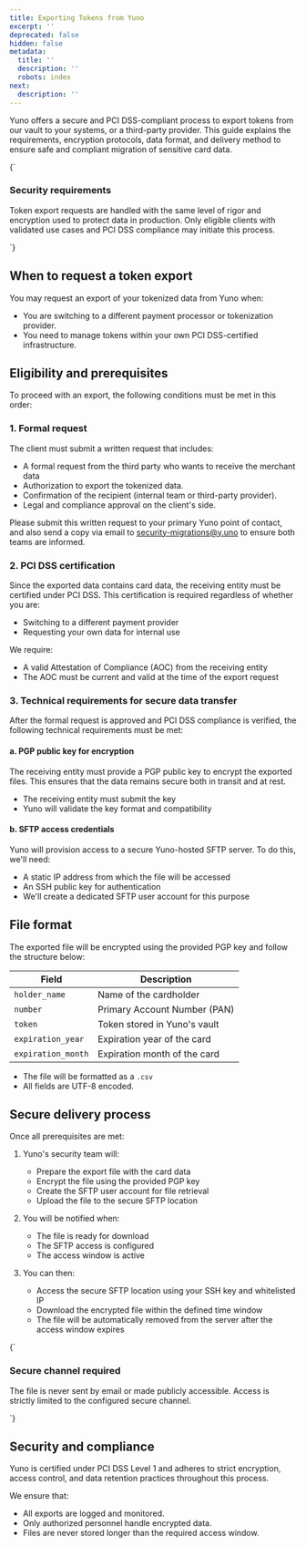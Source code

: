 ```yaml
---
title: Exporting Tokens from Yuno
excerpt: ''
deprecated: false
hidden: false
metadata:
  title: ''
  description: ''
  robots: index
next:
  description: ''
---
```

Yuno offers a secure and PCI DSS-compliant process to export tokens from our vault to your systems, or a third-party provider. This guide explains the requirements, encryption protocols, data format, and delivery method to ensure safe and compliant migration of sensitive card data.  

<HTMLBlock>{`
<body>
  <div class="infoBlockContainer">
    <div class="verticalLine"></div>
    <div>
      <h3>Security requirements</h3>
      <div class="contentContainer">
        <p>
					Token export requests are handled with the same level of rigor and encryption used to protect data in production. Only eligible clients with validated use cases and PCI DSS compliance may initiate this process.
        </p>
      </div>
    </div>
  </div>
</body>
`}</HTMLBlock>

## When to request a token export

You may request an export of your tokenized data from Yuno when:

* You are switching to a different payment processor or tokenization provider.  
* You need to manage tokens within your own PCI DSS-certified infrastructure.

## Eligibility and prerequisites

To proceed with an export, the following conditions must be met in this order:

### 1. Formal request

The client must submit a written request that includes:  

* A formal request from the third party who wants to receive the merchant data
* Authorization to export the tokenized data.  
* Confirmation of the recipient (internal team or third-party provider).  
* Legal and compliance approval on the client's side.

Please submit this written request to your primary Yuno point of contact, and also send a copy via email to [security-migrations@y.uno](mailto:security-migrations@y.uno) to ensure both teams are informed.

### 2. PCI DSS certification

Since the exported data contains card data, the receiving entity must be certified under PCI DSS. This certification is required regardless of whether you are:

* Switching to a different payment provider
* Requesting your own data for internal use

We require:  

* A valid Attestation of Compliance (AOC) from the receiving entity
* The AOC must be current and valid at the time of the export request

### 3. Technical requirements for secure data transfer

After the formal request is approved and PCI DSS compliance is verified, the following technical requirements must be met:

#### a. PGP public key for encryption

The receiving entity must provide a PGP public key to encrypt the exported files. This ensures that the data remains secure both in transit and at rest.  

* The receiving entity must submit the key
* Yuno will validate the key format and compatibility

#### b. SFTP access credentials

Yuno will provision access to a secure Yuno-hosted SFTP server. To do this, we'll need:  

* A static IP address from which the file will be accessed
* An SSH public key for authentication
* We'll create a dedicated SFTP user account for this purpose

## File format

The exported file will be encrypted using the provided PGP key and follow the structure below:

| Field              | Description                  |
| ------------------ | ---------------------------- |
| `holder_name`      | Name of the cardholder       |
| `number`           | Primary Account Number (PAN) |
| `token`            | Token stored in Yuno's vault |
| `expiration_year`  | Expiration year of the card  |
| `expiration_month` | Expiration month of the card |

* The file will be formatted as a `.csv`   
* All fields are UTF-8 encoded.

## Secure delivery process

Once all prerequisites are met:

1. Yuno's security team will:
   * Prepare the export file with the card data
   * Encrypt the file using the provided PGP key
   * Create the SFTP user account for file retrieval
   * Upload the file to the secure SFTP location

2. You will be notified when:
   * The file is ready for download
   * The SFTP access is configured
   * The access window is active

3. You can then:
   * Access the secure SFTP location using your SSH key and whitelisted IP
   * Download the encrypted file within the defined time window
   * The file will be automatically removed from the server after the access window expires

<HTMLBlock>{`
<body>
  <div class="infoBlockContainer">
    <div class="verticalLine"></div>
    <div>
      <h3>Secure channel required</h3>
      <div class="contentContainer">
        <p>
					The file is never sent by email or made publicly accessible. Access is strictly limited to the configured secure channel.
        </p>
      </div>
    </div>
  </div>
</body>
`}</HTMLBlock>

## Security and compliance

Yuno is certified under PCI DSS Level 1 and adheres to strict encryption, access control, and data retention practices throughout this process.

We ensure that:

* All exports are logged and monitored.  
* Only authorized personnel handle encrypted data.  
* Files are never stored longer than the required access window.
